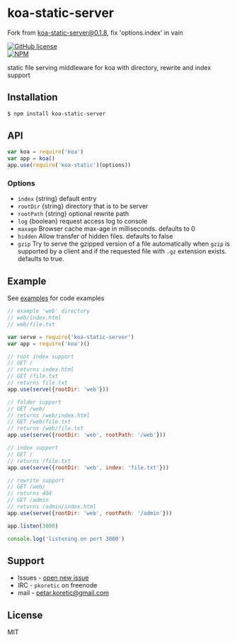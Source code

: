 # koa-static-server
Fork from koa-static-server@0.1.8, fix 'options.index' in vain

[![GitHub license](https://img.shields.io/github/license/mashape/apistatus.svg)](https://github.com/pkoretic/koa-static-server/blob/master/LICENSE)  
[![NPM](https://nodei.co/npm/koa-static-server.png?downloads=true&downloadRank=true&stars=true)](https://www.npmjs.com/package/koa-static-server)

static file serving middleware for koa with directory, rewrite and index support

## Installation

```bash
$ npm install koa-static-server
```

## API

```js
var koa = require('koa')
var app = koa()
app.use(require('koa-static')(options))
```


### Options
 - `index` {string} default entry
 - `rootDir` {string} directory that is to be server
 - `rootPath` {string} optional rewrite path
 - `log` {boolean} request access log to console
 - `maxage` Browser cache max-age in milliseconds. defaults to 0
 - `hidden` Allow transfer of hidden files. defaults to false
 - `gzip` Try to serve the gzipped version of a file automatically when `gzip`
is supported by a client and if the requested file with `.gz` extension exists.
defaults to true.

## Example
See [examples](https://github.com/pkoretic/koa-static-server/tree/master/examples) for code examples

```js
// example 'web' directory
// web/index.html
// web/file.txt

var serve = require('koa-static-server')
var app = require('koa')()

// root index support
// GET /
// returns index.html
// GET /file.txt
// returns file.txt
app.use(serve({rootDir: 'web'}))

// folder support
// GET /web/
// returns /web/index.html
// GET /web/file.txt
// returns /web/file.txt
app.use(serve({rootDir: 'web', rootPath: '/web'}))

// index support
// GET /
// returns /file.txt
app.use(serve({rootDir: 'web', index: 'file.txt'}))

// rewrite support
// GET /web/
// returns 404
// GET /admin
// returns /admin/index.html
app.use(serve({rootDir: 'web', rootPath: '/admin'}))

app.listen(3000)

console.log('listening on port 3000')
```

## Support

 * Issues - [open new issue](https://github.com/pkoretic/koa-static-server/issues)
 * IRC - `pkoretic` on freenode
 * mail - petar.koretic@gmail.com


## License

  MIT

